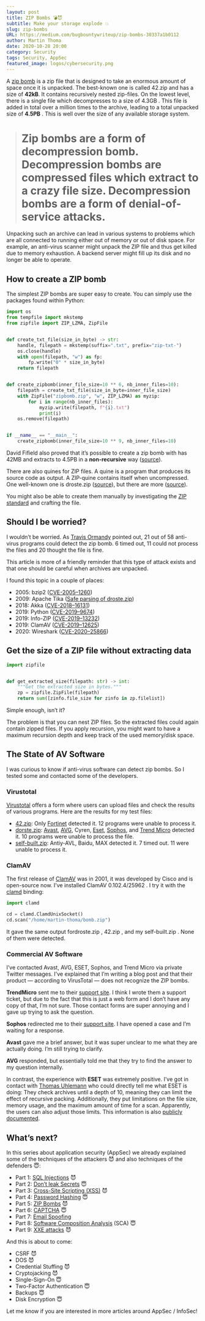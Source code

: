 ```yaml
---
layout: post
title: ZIP Bombs 💣😈
subtitle: Make your storage explode 💥
slug: zip-bombs
URL: https://medium.com/bugbountywriteup/zip-bombs-30337a1b0112
author: Martin Thoma
date: 2020-10-28 20:00
category: Security
tags: Security, AppSec
featured_image: logos/cybersecurity.png
---
```

A [zip bomb](https://en.wikipedia.org/wiki/Zip_bomb) is a zip file that is designed to take an enormous amount of space once it is unpacked. The best-known one is called 42.zip and has a size of **42kB**. It contains recursively nested zip-files. On the lowest level, there is a single file which decompresses to a size of 4.3GB . This file is added in total over a million times to the archive, leading to a total unpacked size of **4.5PB** . This is well over the size of any available storage system.
> # Zip bombs are a form of decompression bomb. Decompression bombs are compressed files which extract to a crazy file size. Decompression bombs are a form of denial-of-service attacks.

Unpacking such an archive can lead in various systems to problems which are all connected to running either out of memory or out of disk space. For example, an anti-virus scanner might unpack the ZIP file and thus get killed due to memory exhaustion. A backend server might fill up its disk and no longer be able to operate.

## How to create a ZIP bomb

The simplest ZIP bombs are super easy to create. You can simply use the packages found within Python:

```python
import os
from tempfile import mkstemp
from zipfile import ZIP_LZMA, ZipFile


def create_txt_file(size_in_byte) -> str:
    handle, filepath = mkstemp(suffix=".txt", prefix="zip-txt-")
    os.close(handle)
    with open(filepath, "w") as fp:
        fp.write("0" * size_in_byte)
    return filepath


def create_zipbomb(inner_file_size=10 ** 6, nb_inner_files=10):
    filepath = create_txt_file(size_in_byte=inner_file_size)
    with ZipFile("zipbomb.zip", "w", ZIP_LZMA) as myzip:
        for i in range(nb_inner_files):
            myzip.write(filepath, f"{i}.txt")
            print(i)
    os.remove(filepath)


if __name__ == "__main__":
    create_zipbomb(inner_file_size=10 ** 9, nb_inner_files=10)
```

David Fifield also proved that it’s possible to create a zip bomb with has 42MB and extracts to 4.5PB in a **non-recursive** way ([source](https://www.bamsoftware.com/hacks/zipbomb/)).

There are also quines for ZIP files. A quine is a program that produces its source code as output. A ZIP-quine contains itself when uncompressed. One well-known one is droste.zip ([source](https://alf.nu/ZipQuine)), but there are more ([source](https://research.swtch.com/zip)).

You might also be able to create them manually by investigating the [ZIP standard](https://www.iso.org/standard/60101.html) and crafting the file.


## Should I be worried?

I wouldn’t be worried. As [Travis Ormandy](https://en.wikipedia.org/wiki/Tavis_Ormandy) pointed out, 21 out of 58 anti-virus programs could detect the zip bomb. 6 timed out, 11 could not process the files and 20 thought the file is fine.

This article is more of a friendly reminder that this type of attack exists and that one should be careful when archives are unpacked.

I found this topic in a couple of places:

* 2005: bzip2 ([CVE-2005–1260](https://nvd.nist.gov/vuln/detail/CVE-2005-1260))
* 2009: Apache Tika ([Safe parsing of droste.zip](https://issues.apache.org/jira/browse/TIKA-259?attachmentSortBy=fileName))
* 2018: Akka ([CVE-2018–16131](https://nvd.nist.gov/vuln/detail/CVE-2018-16131))
* 2019: Python ([CVE-2019–9674](https://nvd.nist.gov/vuln/detail/CVE-2019-9674))
* 2019: Info-ZIP ([CVE-2019–13232](https://nvd.nist.gov/vuln/detail/CVE-2019-13232))
* 2019: ClamAV ([CVE-2019–12625](https://nvd.nist.gov/vuln/detail/CVE-2019-12625))
* 2020: Wireshark ([CVE-2020–25866](https://nvd.nist.gov/vuln/detail/CVE-2020-25866))

## Get the size of a ZIP file without extracting data

```python
import zipfile


def get_extracted_size(filepath: str) -> int:
    """Get the extracted size in bytes."""
    zp = zipfile.ZipFile(filepath)
    return sum([zinfo.file_size for zinfo in zp.filelist])
```

Simple enough, isn’t it?

The problem is that you can nest ZIP files. So the extracted files could again contain zipped files. If you apply recursion, you might want to have a maximum recursion depth and keep track of the used memory/disk space.

## The State of AV Software

I was curious to know if anti-virus software can detect zip bombs. So I tested some and contacted some of the developers.

### Virustotal

[Virustotal](https://en.wikipedia.org/wiki/VirusTotal) offers a form where users can upload files and check the results of various programs. Here are the results for my test files:

* [42.zip](https://www.virustotal.com/gui/file/bbd05de19aa2af1455c0494639215898a15286d9b05073b6c4817fe24b2c36fa/detection): Only [Fortinet](https://en.wikipedia.org/wiki/Fortinet) detected it. 12 programs were unable to process it.
* [dorste.zip](https://www.virustotal.com/gui/file/ad187b3c99dcaa837438d580a3886f67ac1799e475e8fced23a02fb44ebaf41f/detection): [Avast](https://en.wikipedia.org/wiki/Avast), [AVG](https://en.wikipedia.org/wiki/AVG_AntiVirus), Cyren, [Eset](https://en.wikipedia.org/wiki/ESET), [Sophos](https://en.wikipedia.org/wiki/Sophos), and [Trend Micro](https://en.wikipedia.org/wiki/Trend_Micro) detected it. 10 programs were unable to process the file.
* [self-built.zip](https://www.virustotal.com/gui/file/725d25f1f5ecf498210c546d517e25f70ea07b48423de2a4648db80b56b81f56/detection): Antiy-AVL, Baidu, MAX detected it. 7 timed out. 11 were unable to process it.

### ClamAV

The first release of [ClamAV](https://en.wikipedia.org/wiki/Clam_AntiVirus) was in 2001, it was developed by Cisco and is open-source now. I’ve installed ClamAV 0.102.4/25962 . I try it with the [clamd](https://pypi.org/project/clamd/) binding:

```python
import clamd

cd = clamd.ClamdUnixSocket()
cd.scan("/home/martin-thoma/bomb.zip")
```

It gave the same output fordroste.zip , 42.zip , and my self-built.zip . None of them were detected.

### Commercial AV Software

I’ve contacted Avast, AVG, ESET, Sophos, and Trend Micro via private Twitter messages. I’ve explained that I’m writing a blog post and that their product — according to VirusTotal — does not recognize the ZIP bombs.

**TrendMicro** sent me to their [support site](https://helpcenter.trendmicro.com/en-US/contact-support/). I think I wrote them a support ticket, but due to the fact that this is just a web form and I don’t have any copy of that, I’m not sure. Those contact forms are super annoying and I gave up trying to ask the question.

**Sophos** redirected me to their [support site](https://support.sophos.com/support). I have opened a case and I’m waiting for a response.

**Avast** gave me a brief answer, but it was super unclear to me what they are actually doing. I’m still trying to clarify.

**AVG** responded, but essentially told me that they try to find the answer to my question internally.

In contrast, the experience with **ESET** was extremely positive. I’ve got in contact with [Thomas Uhlemann](https://www.linkedin.com/in/thomas-uhlemann-6661a382/) who could directly tell me what ESET is doing: They check archives until a depth of 10, meaning they can limit the effect of recursive packing. Additionally, they put limitations on the file size, memory usage, and the maximum amount of time for a scan. Apparently, the users can also adjust those limits. This information is also [publicly documented](https://help.eset.com/eis/14/en-US/idh_config_threat_sense.html).

## What’s next?

In this series about application security (AppSec) we already explained some of the techniques of the attackers 😈 and also techniques of the defenders 😇:

* Part 1: [SQL Injections](https://medium.com/faun/sql-injections-e8bc9a14c95) 😈
* Part 2: [Don’t leak Secrets](https://levelup.gitconnected.com/leaking-secrets-240a3484cb80) 😇
* Part 3: [Cross-Site Scripting (XSS)](https://levelup.gitconnected.com/cross-site-scripting-xss-fd374ce71b2f) 😈
* Part 4: [Password Hashing](https://levelup.gitconnected.com/password-hashing-eb3b97684636) 😇
* Part 5: [ZIP Bombs](https://medium.com/bugbountywriteup/zip-bombs-30337a1b0112) 😈
* Part 6: [CAPTCHA](https://medium.com/plain-and-simple/captcha-500991bd90a3) 😇
* Part 7: [Email Spoofing](https://medium.com/bugbountywriteup/email-spoofing-9da8d33406bf)
* Part 8: [Software Composition Analysis](https://medium.com/python-in-plain-english/software-composition-analysis-sca-7e573214a98e) (SCA) 😇
* Part 9: [XXE attacks](https://medium.com/faun/xxe-attacks-750e91448e8f) 😈

And this is about to come:

* CSRF 😈
* DOS 😈
* Credential Stuffing 😈
* Cryptojacking 😈
* Single-Sign-On 😇
* Two-Factor Authentication 😇
* Backups 😇
* Disk Encryption 😇

Let me know if you are interested in more articles around AppSec / InfoSec!
